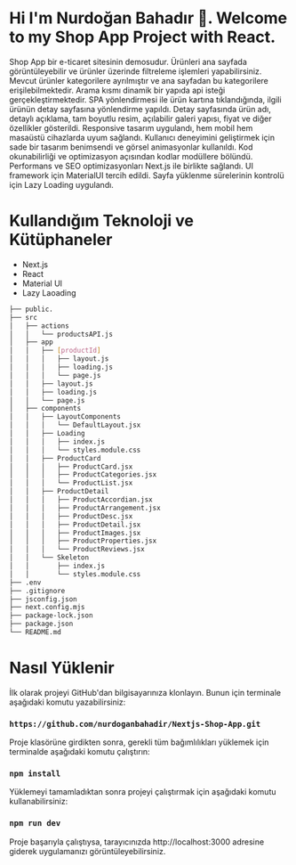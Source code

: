 # Hi I'm Nurdoğan Bahadır 👋. Welcome to my Shop App Project with React.

Shop App bir e-ticaret sitesinin demosudur. Ürünleri ana sayfada görüntüleyebilir ve ürünler üzerinde filtreleme işlemleri yapabilirsiniz. Mevcut ürünler kategorilere ayrılmıştır ve ana sayfadan bu kategorilere erişilebilmektedir. Arama kısmı dinamik bir yapıda api isteği gerçekleştirmektedir. SPA yönlendirmesi ile ürün kartına tıklandığında, ilgili ürünün detay sayfasına yönlendirme yapıldı. Detay sayfasında ürün adı, detaylı açıklama, tam boyutlu resim, açılabilir galeri yapısı, fiyat ve diğer özellikler gösterildi. Responsive tasarım uygulandı, hem mobil hem masaüstü cihazlarda uyum sağlandı. Kullanıcı deneyimini geliştirmek için sade bir tasarım benimsendi ve görsel animasyonlar kullanıldı. Kod okunabilirliği ve optimizasyon açısından kodlar modüllere bölündü. Performans ve SEO optimizasyonları Next.js ile birlikte sağlandı. UI framework için MaterialUI tercih edildi. Sayfa yüklenme sürelerinin kontrolü için Lazy Loading uygulandı.


# Kullandığım Teknoloji ve Kütüphaneler

- Next.js
- React
- Material UI
- Lazy Laoading

```bash
├── public.  
├── src
│   ├── actions
│   │   └── productsAPI.js
│   ├── app
│   │   ├── [productId]
│   │   │   ├── layout.js
│   │   │   ├── loading.js
│   │   │   └── page.js
│   │   ├── layout.js
│   │   ├── loading.js
│   │   └── page.js
│   ├── components
│   │   ├── LayoutComponents
│   │   │   └── DefaultLayout.jsx
│   │   ├── Loading
│   │   │   ├── index.js
│   │   │   └── styles.module.css
│   │   ├── ProductCard
│   │   │   ├── ProductCard.jsx
│   │   │   ├── ProductCategories.jsx
│   │   │   └── ProductList.jsx
│   │   ├── ProductDetail
│   │   │   ├── ProductAccordian.jsx
│   │   │   ├── ProductArrangement.jsx
│   │   │   ├── ProductDesc.jsx
│   │   │   ├── ProductDetail.jsx
│   │   │   ├── ProductImages.jsx
│   │   │   ├── ProductProperties.jsx
│   │   │   └── ProductReviews.jsx
│   │   └── Skeleton
│   │       ├── index.js
│   │       └── styles.module.css
├── .env
├── .gitignore
├── jsconfig.json
├── next.config.mjs
├── package-lock.json
├── package.json
└── README.md
```


  


# Nasıl Yüklenir

İlk olarak projeyi GitHub'dan bilgisayarınıza klonlayın. Bunun için terminale aşağıdaki komutu yazabilirsiniz:

### `https://github.com/nurdoganbahadir/Nextjs-Shop-App.git`

Proje klasörüne girdikten sonra, gerekli tüm bağımlılıkları yüklemek için terminalde aşağıdaki komutu çalıştırın:

### `npm install`

Yüklemeyi tamamladıktan sonra projeyi çalıştırmak için aşağıdaki komutu kullanabilirsiniz:

### `npm run dev`

Proje başarıyla çalıştıysa, tarayıcınızda http://localhost:3000 adresine giderek uygulamanızı görüntüleyebilirsiniz.







